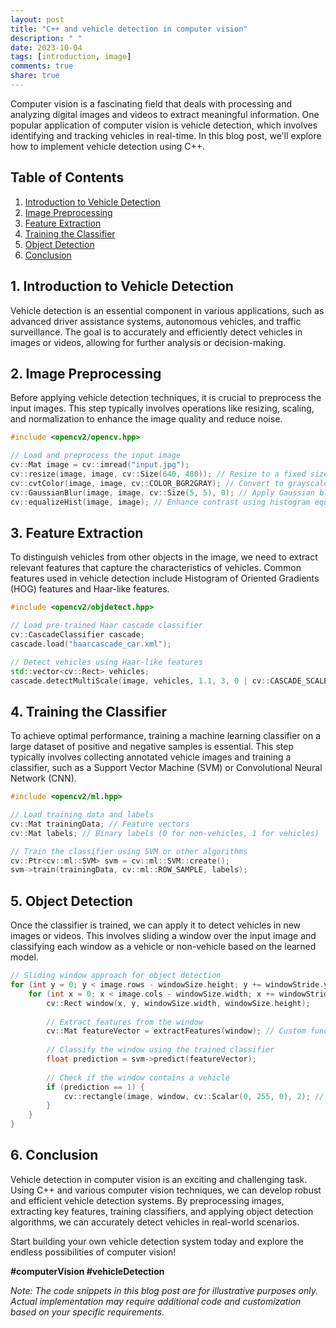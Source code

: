 ```yaml
---
layout: post
title: "C++ and vehicle detection in computer vision"
description: " "
date: 2023-10-04
tags: [introduction, image]
comments: true
share: true
---
```


Computer vision is a fascinating field that deals with processing and analyzing digital images and videos to extract meaningful information. One popular application of computer vision is vehicle detection, which involves identifying and tracking vehicles in real-time. In this blog post, we'll explore how to implement vehicle detection using C++.

## Table of Contents
1. [Introduction to Vehicle Detection](#introduction-to-vehicle-detection)
2. [Image Preprocessing](#image-preprocessing)
3. [Feature Extraction](#feature-extraction)
4. [Training the Classifier](#training-the-classifier)
5. [Object Detection](#object-detection)
6. [Conclusion](#conclusion)

## 1. Introduction to Vehicle Detection <a name="introduction-to-vehicle-detection"></a>
Vehicle detection is an essential component in various applications, such as advanced driver assistance systems, autonomous vehicles, and traffic surveillance. The goal is to accurately and efficiently detect vehicles in images or videos, allowing for further analysis or decision-making.

## 2. Image Preprocessing <a name="image-preprocessing"></a>
Before applying vehicle detection techniques, it is crucial to preprocess the input images. This step typically involves operations like resizing, scaling, and normalization to enhance the image quality and reduce noise.

```cpp
#include <opencv2/opencv.hpp>

// Load and preprocess the input image
cv::Mat image = cv::imread("input.jpg");
cv::resize(image, image, cv::Size(640, 480)); // Resize to a fixed size
cv::cvtColor(image, image, cv::COLOR_BGR2GRAY); // Convert to grayscale
cv::GaussianBlur(image, image, cv::Size(5, 5), 0); // Apply Gaussian blur
cv::equalizeHist(image, image); // Enhance contrast using histogram equalization
```

## 3. Feature Extraction <a name="feature-extraction"></a>
To distinguish vehicles from other objects in the image, we need to extract relevant features that capture the characteristics of vehicles. Common features used in vehicle detection include Histogram of Oriented Gradients (HOG) features and Haar-like features.

```cpp
#include <opencv2/objdetect.hpp>

// Load pre-trained Haar cascade classifier
cv::CascadeClassifier cascade;
cascade.load("haarcascade_car.xml");

// Detect vehicles using Haar-like features
std::vector<cv::Rect> vehicles;
cascade.detectMultiScale(image, vehicles, 1.1, 3, 0 | cv::CASCADE_SCALE_IMAGE, cv::Size(30, 30));
```

## 4. Training the Classifier <a name="training-the-classifier"></a>
To achieve optimal performance, training a machine learning classifier on a large dataset of positive and negative samples is essential. This step typically involves collecting annotated vehicle images and training a classifier, such as a Support Vector Machine (SVM) or Convolutional Neural Network (CNN).

```cpp
#include <opencv2/ml.hpp>

// Load training data and labels
cv::Mat trainingData; // Feature vectors
cv::Mat labels; // Binary labels (0 for non-vehicles, 1 for vehicles)

// Train the classifier using SVM or other algorithms
cv::Ptr<cv::ml::SVM> svm = cv::ml::SVM::create();
svm->train(trainingData, cv::ml::ROW_SAMPLE, labels);
```

## 5. Object Detection <a name="object-detection"></a>
Once the classifier is trained, we can apply it to detect vehicles in new images or videos. This involves sliding a window over the input image and classifying each window as a vehicle or non-vehicle based on the learned model.

```cpp
// Sliding window approach for object detection
for (int y = 0; y < image.rows - windowSize.height; y += windowStride.y) {
    for (int x = 0; x < image.cols - windowSize.width; x += windowStride.x) {
        cv::Rect window(x, y, windowSize.width, windowSize.height);
        
        // Extract features from the window
        cv::Mat featureVector = extractFeatures(window); // Custom function
        
        // Classify the window using the trained classifier
        float prediction = svm->predict(featureVector);
        
        // Check if the window contains a vehicle
        if (prediction == 1) {
            cv::rectangle(image, window, cv::Scalar(0, 255, 0), 2); // Draw bounding box
        }
    }
}
```

## 6. Conclusion <a name="conclusion"></a>
Vehicle detection in computer vision is an exciting and challenging task. Using C++ and various computer vision techniques, we can develop robust and efficient vehicle detection systems. By preprocessing images, extracting key features, training classifiers, and applying object detection algorithms, we can accurately detect vehicles in real-world scenarios.

Start building your own vehicle detection system today and explore the endless possibilities of computer vision!

**#computerVision #vehicleDetection**

*Note: The code snippets in this blog post are for illustrative purposes only. Actual implementation may require additional code and customization based on your specific requirements.*